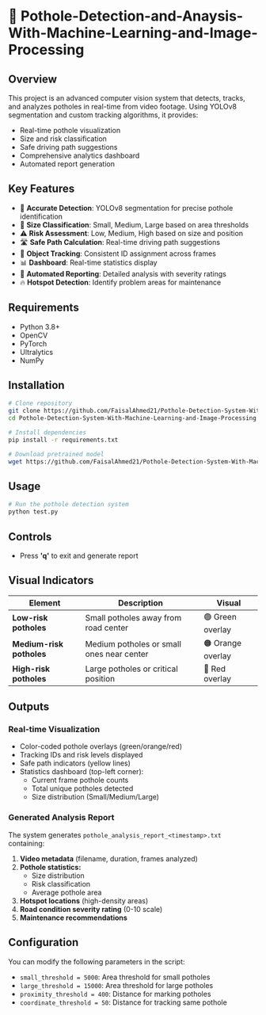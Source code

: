 # 🚧 Pothole-Detection-and-Anaysis-With-Machine-Learning-and-Image-Processing

## Overview

This project is an advanced computer vision system that detects, tracks, and analyzes potholes in real-time from video footage. Using YOLOv8 segmentation and custom tracking algorithms, it provides:

- Real-time pothole visualization
- Size and risk classification
- Safe driving path suggestions
- Comprehensive analytics dashboard
- Automated report generation

## Key Features

- 🎯 **Accurate Detection**: YOLOv8 segmentation for precise pothole identification
- 📏 **Size Classification**: Small, Medium, Large based on area thresholds
- ⚠️ **Risk Assessment**: Low, Medium, High based on size and position
- 🛣️ **Safe Path Calculation**: Real-time driving path suggestions
- 🔄 **Object Tracking**: Consistent ID assignment across frames
- 📊 **Dashboard**: Real-time statistics display
- 📝 **Automated Reporting**: Detailed analysis with severity ratings
- 🔥 **Hotspot Detection**: Identify problem areas for maintenance

## Requirements

- Python 3.8+
- OpenCV
- PyTorch
- Ultralytics
- NumPy

## Installation

```bash
# Clone repository
git clone https://github.com/FaisalAhmed21/Pothole-Detection-System-With-Machine-Learning-and-Image-Processing.git
cd Pothole-Detection-System-With-Machine-Learning-and-Image-Processing

# Install dependencies
pip install -r requirements.txt

# Download pretrained model
wget https://github.com/FaisalAhmed21/Pothole-Detection-System-With-Machine-Learning-and-Image-Processing/releases/download/v1.0/best_02.pt
```

## Usage

```bash
# Run the pothole detection system
python test.py
```

## Controls

* Press **'q'** to exit and generate report

## Visual Indicators

| Element | Description | Visual |
|---------|-------------|--------|
| **Low-risk potholes** | Small potholes away from road center | 🟢 Green overlay |
| **Medium-risk potholes** | Medium potholes or small ones near center | 🟠 Orange overlay |
| **High-risk potholes** | Large potholes or critical position | 🔴 Red overlay |

## Outputs

### Real-time Visualization

* Color-coded pothole overlays (green/orange/red)
* Tracking IDs and risk levels displayed
* Safe path indicators (yellow lines)
* Statistics dashboard (top-left corner):
  * Current frame pothole counts
  * Total unique potholes detected
  * Size distribution (Small/Medium/Large)

### Generated Analysis Report

The system generates `pothole_analysis_report_<timestamp>.txt` containing:

1. **Video metadata** (filename, duration, frames analyzed)
2. **Pothole statistics:**
   * Size distribution
   * Risk classification
   * Average pothole area
3. **Hotspot locations** (high-density areas)
4. **Road condition severity rating** (0-10 scale)
5. **Maintenance recommendations**

## Configuration

You can modify the following parameters in the script:

- `small_threshold = 5000`: Area threshold for small potholes
- `large_threshold = 15000`: Area threshold for large potholes
- `proximity_threshold = 400`: Distance for marking potholes
- `coordinate_threshold = 50`: Distance for tracking same pothole

